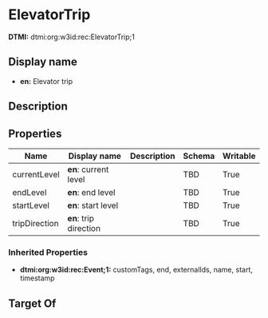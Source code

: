 # ElevatorTrip
**DTMI:** dtmi:org:w3id:rec:ElevatorTrip;1
## Display name
- **en:** Elevator trip
## Description
## Properties
|Name|Display name|Description|Schema|Writable|
|-|-|-|-|-|
|currentLevel|**en**: current level||TBD|True|
|endLevel|**en**: end level||TBD|True|
|startLevel|**en**: start level||TBD|True|
|tripDirection|**en**: trip direction||TBD|True|
### Inherited Properties
* **dtmi:org:w3id:rec:Event;1:** customTags, end, externalIds, name, start, timestamp
## Target Of
